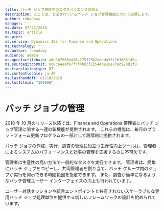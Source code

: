 ```yaml
---
title: バッチ ジョブ管理でのエクスペリエンスの向上
description: ここでは、予定されているバッチ ジョブ管理機能について説明します。
author: robadawy
manager: ''
ms.date: 07/22/2018
ms.topic: article
ms.prod: ''
ms.service: Dynamics 365 for Finance and Operations
ms.technology: ''
ms.author: robadawy
audience: admin
ms.openlocfilehash: a8c9b7666d428a779f75b2edcda35f2b3886145a
ms.sourcegitcommit: 0c8ca4eaf47f7f4b83f1b544b910e7cac92bd1f0
ms.translationtype: HT
ms.contentlocale: ja-JP
ms.lasthandoff: 01/10/2019
ms.locfileid: "199500"
---
```

# <a name="managing-batch-jobs"></a>バッチ ジョブの管理

2018 年 10 月のリリース以降では、Finance and Operations 管理者にバッチ ジョブ管理に関する一連の新機能が提供されます。 これらの機能は、毎月のプラットフォーム更新プログラムの一部として段階的に提供されます。

バッチ ジョブの作成、実行、調査の管理に役立つ生産性向上ツールは、管理者によるシステムのパフォーマンスと効率の管理を支援するのに不可欠です。

管理者は生産性の高い方法で一般的なタスクを実行できます。 管理者は、簡単にバッチ ジョブをコピーし、共同管理者を割り当て、バッチ グループ内のジョブが実行を開示できる時間範囲を指定できます。 また、調査が簡単になるようなバッチ管理ユーザー インターフェイスの向上も行われています。 

ユーザー対話セッションや統合エンドポイントと共有されないスケーラブルな専用バッチ ジョブ処理単位を提供する新しいフレームワークの設計も始められています。  

<!--
### Who uses this feature
This feature is intended for system administrators and power users managing batch jobs. 
## Status
### Availability
Cloud, on-premises
### Regional availability
All regions.
-->
